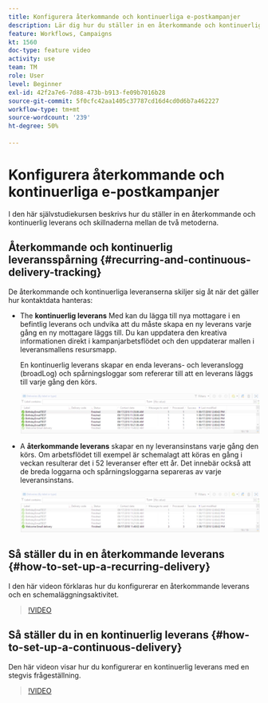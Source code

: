 ```yaml
---
title: Konfigurera återkommande och kontinuerliga e-postkampanjer
description: Lär dig hur du ställer in en återkommande och kontinuerlig leverans och förstå skillnaderna mellan de två metoderna.
feature: Workflows, Campaigns
kt: 1560
doc-type: feature video
activity: use
team: TM
role: User
level: Beginner
exl-id: 42f2a7e6-7d88-473b-b913-fe09b7016b28
source-git-commit: 5f0cfc42aa1405c37787cd16d4cd0d6b7a462227
workflow-type: tm+mt
source-wordcount: '239'
ht-degree: 50%

---
```


# Konfigurera återkommande och kontinuerliga e-postkampanjer

I den här självstudiekursen beskrivs hur du ställer in en återkommande och kontinuerlig leverans och skillnaderna mellan de två metoderna.

## Återkommande och kontinuerlig leveransspårning {#recurring-and-continuous-delivery-tracking}

De återkommande och kontinuerliga leveranserna skiljer sig åt när det gäller hur kontaktdata hanteras:

* The **kontinuerlig leverans** Med kan du lägga till nya mottagare i en befintlig leverans och undvika att du måste skapa en ny leverans varje gång en ny mottagare läggs till. Du kan uppdatera den kreativa informationen direkt i kampanjarbetsflödet och den uppdaterar mallen i leveransmallens resursmapp.

   En kontinuerlig leverans skapar en enda leverans- och leveranslogg (broadLog) och spårningsloggar som refererar till att en leverans läggs till varje gång den körs.

   ![Kontinuerlig leverans](/help/assets/delivery_continuous.jpg)

* A **återkommande leverans** skapar en ny leveransinstans varje gång den körs. Om arbetsflödet till exempel är schemalagt att köras en gång i veckan resulterar det i 52 leveranser efter ett år. Det innebär också att de breda loggarna och spårningsloggarna separeras av varje leveransinstans.

   ![Återkommande leverans](/help/assets/delivery_recurring.jpg)

## Så ställer du in en återkommande leverans {#how-to-set-up-a-recurring-delivery}

I den här videon förklaras hur du konfigurerar en återkommande leverans och en schemaläggningsaktivitet.

>[!VIDEO](https://video.tv.adobe.com/v/25040?quality=12)

## Så ställer du in en kontinuerlig leverans {#how-to-set-up-a-continuous-delivery}

Den här videon visar hur du konfigurerar en kontinuerlig leverans med en stegvis frågeställning.

>[!VIDEO](https://video.tv.adobe.com/v/25039?quality=12)
